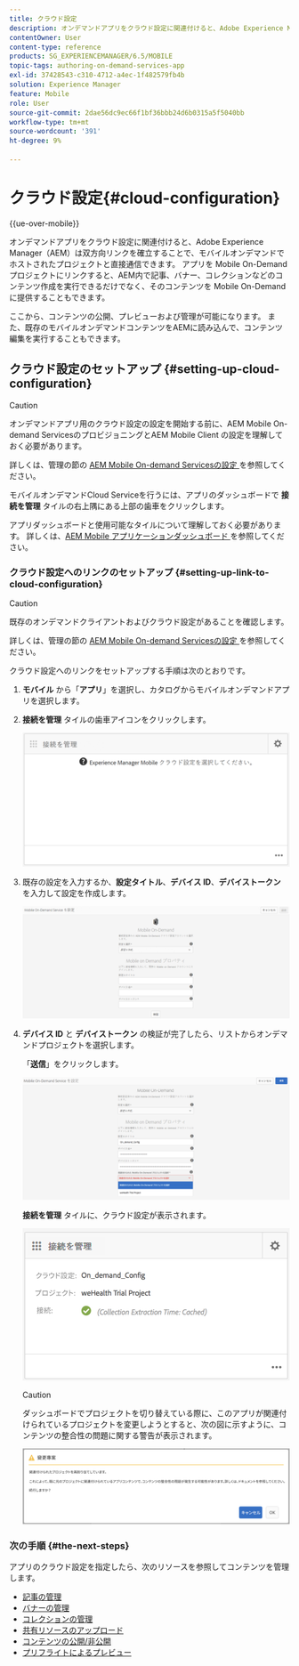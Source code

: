 ```yaml
---
title: クラウド設定
description: オンデマンドアプリをクラウド設定に関連付けると、Adobe Experience Manager（AEM）は双方向リンクを確立することで、モバイルオンデマンドでホストされたプロジェクトと直接通信できます。 このページでは、この機能について詳しく見ていきます。
contentOwner: User
content-type: reference
products: SG_EXPERIENCEMANAGER/6.5/MOBILE
topic-tags: authoring-on-demand-services-app
exl-id: 37428543-c310-4712-a4ec-1f482579fb4b
solution: Experience Manager
feature: Mobile
role: User
source-git-commit: 2dae56dc9ec66f1bf36bbb24d6b0315a5f5040bb
workflow-type: tm+mt
source-wordcount: '391'
ht-degree: 9%

---
```


# クラウド設定{#cloud-configuration}

{{ue-over-mobile}}

オンデマンドアプリをクラウド設定に関連付けると、Adobe Experience Manager（AEM）は双方向リンクを確立することで、モバイルオンデマンドでホストされたプロジェクトと直接通信できます。 アプリを Mobile On-Demand プロジェクトにリンクすると、AEM内で記事、バナー、コレクションなどのコンテンツ作成を実行できるだけでなく、そのコンテンツを Mobile On-Demand に提供することもできます。

ここから、コンテンツの公開、プレビューおよび管理が可能になります。 また、既存のモバイルオンデマンドコンテンツをAEMに読み込んで、コンテンツ編集を実行することもできます。

## クラウド設定のセットアップ {#setting-up-cloud-configuration}

>[!CAUTION]
>
>オンデマンドアプリ用のクラウド設定の設定を開始する前に、AEM Mobile On-demand ServicesのプロビジョニングとAEM Mobile Client の設定を理解しておく必要があります。
>
>詳しくは、管理の節の [AEM Mobile On-demand Servicesの設定 ](/help/mobile/aem-mobile-setup.md) を参照してください。

モバイルオンデマンドCloud Serviceを行うには、アプリのダッシュボードで **接続を管理** タイルの右上隅にある上部の歯車をクリックします。

アプリダッシュボードと使用可能なタイルについて理解しておく必要があります。 詳しくは、[AEM Mobile アプリケーションダッシュボード ](/help/mobile/mobile-apps-ondemand-application-dashboard.md) を参照してください。

### クラウド設定へのリンクのセットアップ {#setting-up-link-to-cloud-configuration}

>[!CAUTION]
>
>既存のオンデマンドクライアントおよびクラウド設定があることを確認します。
>
>詳しくは、管理の節の [AEM Mobile On-demand Servicesの設定 ](/help/mobile/aem-mobile-setup.md) を参照してください。

クラウド設定へのリンクをセットアップする手順は次のとおりです。

1. **モバイル** から「**アプリ**」を選択し、カタログからモバイルオンデマンドアプリを選択します。
1. **接続を管理** タイルの歯車アイコンをクリックします。

   ![chlimage_1-65](assets/chlimage_1-65.png)

1. 既存の設定を入力するか、**設定タイトル**、**デバイス ID**、**デバイストークン** を入力して設定を作成します。

   ![chlimage_1-66](assets/chlimage_1-66.png)

1. **デバイス ID** と **デバイストークン** の検証が完了したら、リストからオンデマンドプロジェクトを選択します。

   「**送信**」をクリックします。

   ![chlimage_1-67](assets/chlimage_1-67.png)

   **接続を管理** タイルに、クラウド設定が表示されます。

   ![chlimage_1-68](assets/chlimage_1-68.png)

   >[!CAUTION]
   >
   >ダッシュボードでプロジェクトを切り替えている際に、このアプリが関連付けられているプロジェクトを変更しようとすると、次の図に示すように、コンテンツの整合性の問題に関する警告が表示されます。

   ![chlimage_1-69](assets/chlimage_1-69.png)

### 次の手順 {#the-next-steps}

アプリのクラウド設定を指定したら、次のリソースを参照してコンテンツを管理します。

* [記事の管理](/help/mobile/mobile-on-demand-managing-articles.md)
* [バナーの管理](/help/mobile/mobile-on-demand-managing-banners.md)
* [コレクションの管理](/help/mobile/mobile-on-demand-managing-collections.md)
* [共有リソースのアップロード](/help/mobile/mobile-on-demand-shared-resources.md)
* [コンテンツの公開/非公開](/help/mobile/mobile-on-demand-publishing-unpublishing.md)
* [プリフライトによるプレビュー](/help/mobile/aem-mobile-manage-ondemand-services.md)
